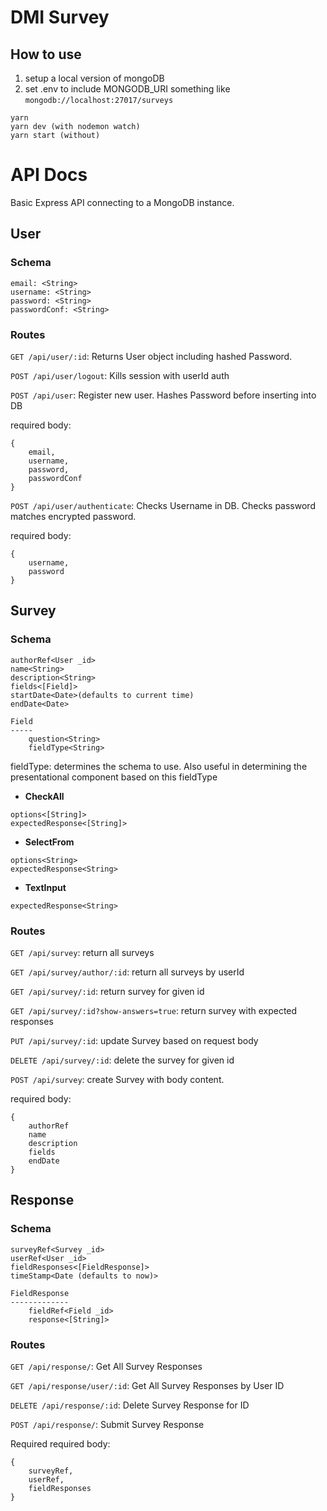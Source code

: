 # DMI Survey

## How to use
1. setup a local version of mongoDB 
2. set .env to include MONGODB_URI
something like `mongodb://localhost:27017/surveys`
```
yarn
yarn dev (with nodemon watch)
yarn start (without)
```

# API Docs
Basic Express API connecting to a MongoDB instance.

## User
### Schema
```
email: <String>
username: <String>
password: <String>
passwordConf: <String>
```

### Routes
`GET /api/user/:id`: Returns User object including hashed Password.

`POST /api/user/logout`: Kills session with userId auth

`POST /api/user`: Register new user. Hashes Password before inserting into DB

required body:
```
{
    email,
    username,
    password,
    passwordConf
}
```
`POST /api/user/authenticate`: Checks Username in DB. Checks password matches encrypted password.

required body:
```
{
    username,
    password
}
```

## Survey
### Schema
```
authorRef<User _id>
name<String>
description<String>
fields<[Field]>
startDate<Date>(defaults to current time)
endDate<Date>
```
```
Field
-----
    question<String>
    fieldType<String>
```

fieldType: determines the schema to use.
Also useful in determining the presentational component based on this fieldType

* __CheckAll__
```
options<[String]>
expectedResponse<[String]>
```
* __SelectFrom__
```
options<String>
expectedResponse<String>
```
* __TextInput__
```
expectedResponse<String>
```

### Routes
`GET /api/survey`: return all surveys

`GET /api/survey/author/:id`: return all surveys by userId

`GET /api/survey/:id`: return survey for given id

`GET /api/survey/:id?show-answers=true`: return survey with expected responses

`PUT /api/survey/:id`: update Survey based on request body

`DELETE /api/survey/:id`: delete the survey for given id

`POST /api/survey`: create Survey with body content.

required body:
```
{
    authorRef
    name
    description
    fields
    endDate
}
```

## Response
### Schema
```
surveyRef<Survey _id>
userRef<User _id>
fieldResponses<[FieldResponse]>
timeStamp<Date (defaults to now)>
```
```
FieldResponse
-------------
    fieldRef<Field _id>
    response<[String]>
```

### Routes
`GET /api/response/`: Get All Survey Responses

`GET /api/response/user/:id`: Get All Survey Responses by User ID

`DELETE /api/response/:id`: Delete Survey Response for ID

`POST /api/response/`: Submit Survey Response

Required
required body:
```
{ 
    surveyRef, 
    userRef, 
    fieldResponses 
}
```
